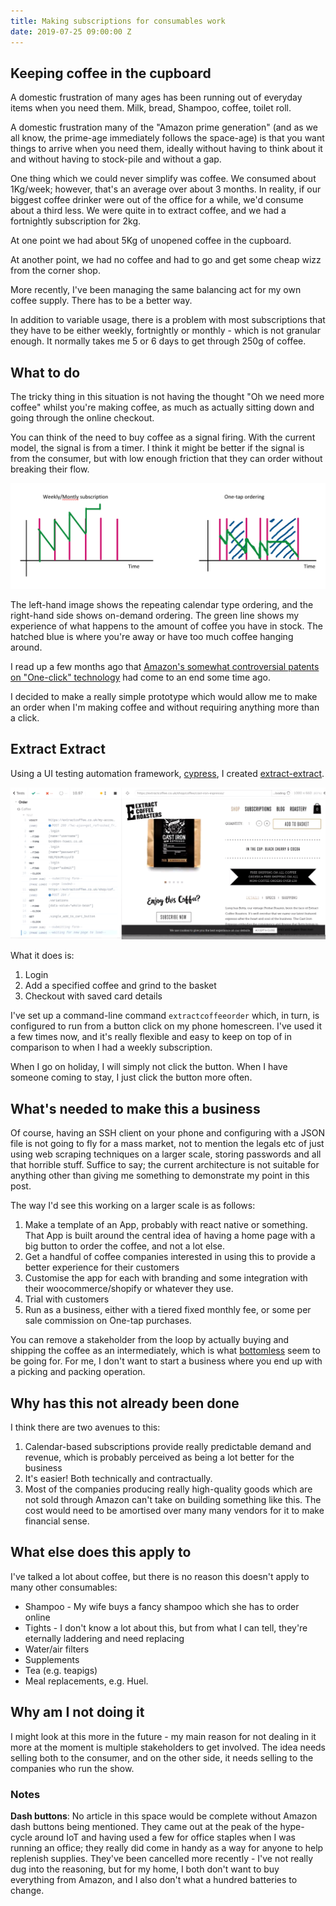 ```yaml
---
title: Making subscriptions for consumables work
date: 2019-07-25 09:00:00 Z
---
```


## Keeping coffee in the cupboard
A domestic frustration of many ages has been running out of everyday items when you need them. Milk, bread, Shampoo, coffee, toilet roll.

A domestic frustration many of the "Amazon prime generation" (and as we all know, the prime-age immediately follows the space-age) is that you want things to arrive when you need them, ideally without having to think about it and without having to stock-pile and without a gap.

One thing which we could never simplify was coffee. We consumed about 1Kg/week; however, that's an average over about 3 months. In reality, if our biggest coffee drinker were out of the office for a while, we'd consume about a third less. We were quite in to extract coffee, and we had a fortnightly subscription for 2kg.

At one point we had about 5Kg of unopened coffee in the cupboard.

At another point, we had no coffee and had to go and get some cheap wizz from the corner shop.

More recently, I've been managing the same balancing act for my own coffee supply. There has to be a better way.

In addition to variable usage, there is a problem with most subscriptions that they have to be either weekly, fortnightly or monthly - which is not granular enough. It normally takes me 5 or 6 days to get through 250g of coffee.


## What to do
The tricky thing in this situation is not having the thought "Oh we need more coffee" whilst you're making coffee, as much as actually sitting down and going through the online checkout.

You can think of the need to buy coffee as a signal firing. With the current model, the signal is from a timer. I think it might be better if the signal is from the consumer, but with low enough friction that they can order without breaking their flow.

![Ordering coffee](/assets/images/subscriptions.png)

The left-hand image shows the repeating calendar type ordering, and the right-hand side shows on-demand ordering. The green line shows my experience of what happens to the amount of coffee you have in stock. The hatched blue is where you're away or have too much coffee hanging around.

I read up a few months ago that [Amazon's somewhat controversial patents on "One-click" technology](https://en.wikipedia.org/wiki/1-Click#Patent) had come to an end some time ago.

I decided to make a really simple prototype which would allow me to make an order when I'm making coffee and without requiring anything more than a click.

## Extract Extract
Using a UI testing automation framework, [cypress](https://cypress.io), I created [extract-extract](https://github.com/benhowes/extract-extract).

![Auto coffee order](https://github.com/benhowes/extract-extract/raw/master/img/overview.png)

What it does is:
1. Login
2. Add a specified coffee and grind to the basket
3. Checkout with saved card details

I've set up a command-line command `extractcoffeeorder` which, in turn, is configured to run from a button click on my phone homescreen. I've used it a few times now, and it's really flexible and easy to keep on top of in comparison to when I had a weekly subscription.

When I go on holiday, I will simply not click the button. When I have someone coming to stay, I just click the button more often.

## What's needed to make this a business
Of course, having an SSH client on your phone and configuring with a JSON file is not going to fly for a mass market, not to mention the legals etc of just using web scraping techniques on a larger scale, storing passwords and all that horrible stuff. Suffice to say; the current architecture is not suitable for anything other than giving me something to demonstrate my point in this post.

The way I'd see this working on a larger scale is as follows:
1. Make a template of an App, probably with react native or something. That App is built around the central idea of having a home page with a big button to order the coffee, and not a lot else.
2. Get a handful of coffee companies interested in using this to provide a better experience for their customers
3. Customise the app for each with branding and some integration with their woocommerce/shopify or whatever they use.
4. Trial with customers
5. Run as a business, either with a tiered fixed monthly fee, or some per sale commission on One-tap purchases.

You can remove a stakeholder from the loop by actually buying and shipping the coffee as an intermediately, which is what [bottomless](https://www.bottomless.com/) seem to be going for. For me, I don't want to start a business where you end up with a picking and packing operation.

## Why has this not already been done
I think there are two avenues to this:
1. Calendar-based subscriptions provide really predictable demand and revenue, which is probably perceived as being a lot better for the business
2. It's easier! Both technically and contractually.
3. Most of the companies producing really high-quality goods which are not sold through Amazon can't take on building something like this. The cost would need to be amortised over many many vendors for it to make financial sense.

## What else does this apply to
I've talked a lot about coffee, but there is no reason this doesn't apply to many other consumables:
- Shampoo - My wife buys a fancy shampoo which she has to order online
- Tights - I don't know a lot about this, but from what I can tell, they're eternally laddering and need replacing
- Water/air filters
- Supplements
- Tea (e.g. teapigs)
- Meal replacements, e.g. Huel.

## Why am I not doing it
I might look at this more in the future - my main reason for not dealing in it more at the moment is multiple stakeholders to get involved. The idea needs selling both to the consumer, and on the other side, it needs selling to the companies who run the show.

### Notes

**Dash buttons**: No article in this space would be complete without Amazon dash buttons being mentioned. They came out at the peak of the hype-cycle around IoT and having used a few for office staples when I was running an office; they really did come in handy as a way for anyone to help replenish supplies. They've been cancelled more recently - I've not really dug into the reasoning, but for my home, I both don't want to buy everything from Amazon, and I also don't what a hundred batteries to change.
